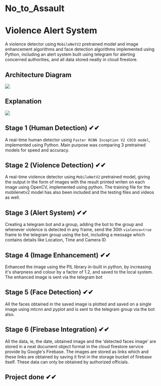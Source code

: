 # No_to_Assault
# Violence Alert System
A  violence detector using `MobileNetV2` pretrained model and image enhancement algorithms and face detection algorithms implemented using Python, including an alert system built using telegram for alerting concerned authorities, and all data stored neatly in cloud firestore.

## Architecture Diagram
<img src="Documents/WhatsApp Image 2022-05-31 at 7.28.08 PM.jpeg">

## Explanation
<img src="Documents/poster.PNG">

## Stage 1 (Human Detection) ✔✔
A real-time human detector using `Faster RCNN Inception V2 COCO model`, implemented using Python. Main purpose was comparing 3 pretrained models for speed and accuracy.

## Stage 2 (Violence Detection) ✔✔
A real-time violence detector using `MobileNetV2` pretrained model, giving the output in the form of images with the result printed writen on each image using OpenCV, implemented using python. The training file for the mobilenetv2 model has also been included and the testing files and videos as well.

## Stage 3 (Alert System) ✔✔
Creating a telegram bot and a group, adding the bot to the group and whenever violence is detected in any frame, send the 30th `violence=true` frame to the telegram group using the bot, including a message which contains details like Location, Time and Camera ID

## Stage 4 (Image Enhancement) ✔✔
Enhanced the image using the PIL library in-built in python, by increasing it's sharpness and colour by a factor of 1.2, and saved to the local system.
The enhanced image is sent via the telegram bot

## Stage 5 (Face Detection) ✔✔
All the faces obtained in the saved image is plotted and saved on a single image using mtcnn and pyplot and is sent to the telegram group via the bot also.

## Stage 6 (Firebase Integration) ✔✔
All the data, ie, the date, obtained image and the 'detected faces image' are stored in a neat document object format in the cloud firestore service provide by Google's Firebase. The images are stored as links which and these links are obtained by saving it first in the storage bucket of firebase itself. These data can only be obtained by authorized officials.

## Project done ✔✔

